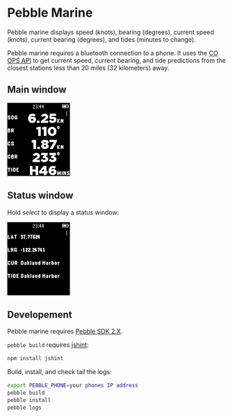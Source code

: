 # Pebble Marine

Pebble marine displays speed (knots), bearing (degrees), current speed
(knots), current bearing (degrees), and tides (minutes to change).

Pebble marine requires a bluetooth connection to a phone. It uses the
[CO OPS API](http://co-ops.nos.noaa.gov/api/) to get
current speed, current bearing, and tide predictions from the closest stations
less than 20 miles (32 kilometers) away.

## Main window

![alt tag](https://raw.githubusercontent.com/silasbw/pebble_marine/master/screenshot-main.png)

## Status window

Hold *select* to display a status window:

![alt tag](https://raw.githubusercontent.com/silasbw/pebble_marine/master/screenshot-status.png)

## Developement

Pebble marine requires [Pebble SDK 2.X](http://developer.getpebble.com/sdk/download/).

`pebble build` requires [jshint](http://jshint.com/):

```sh
npm install jshint
```

Build, install, and check tail the logs:

```sh
export PEBBLE_PHONE=your phones IP address
pebble build
pebble install
pebble logs
```
